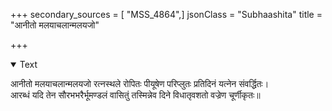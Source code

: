 +++
secondary_sources = [ "MSS_4864",]
jsonClass = "Subhaashita"
title = "आनीतो मलयाचलान्मलयजो"

+++

<details open><summary>Text</summary>

आनीतो मलयाचलान्मलयजो रत्नस्थले रोपितः पीयूषेण परिप्लुतः प्रतिदिनं यत्नेन संवर्द्धितः।  
आरब्धं यदि तेन सौरभभरैर्भूमण्डलं वासितुं तस्मिन्नेव दिने विधातृवशतो वज्रेण चूर्णीकृतः॥
</details>
